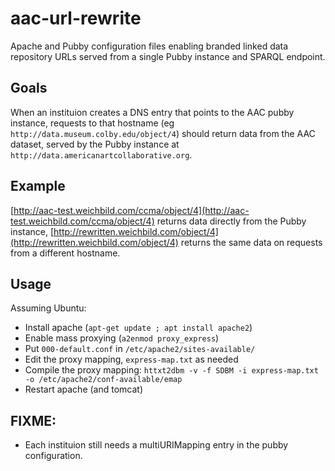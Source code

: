# aac-url-rewrite

Apache and Pubby configuration files enabling branded linked data repository URLs served from a single Pubby instance and SPARQL endpoint.

## Goals
When an instituion creates a DNS entry that points to the AAC pubby instance, requests to that hostname (eg `http://data.museum.colby.edu/object/4`) should return data from the AAC dataset, served by the Pubby instance at `http://data.americanartcollaborative.org`.

## Example 
[http://aac-test.weichbild.com/ccma/object/4](http://aac-test.weichbild.com/ccma/object/4) returns data directly from the Pubby instance, [http://rewritten.weichbild.com/object/4](http://rewritten.weichbild.com/object/4) returns the same data on requests from a different hostname.

## Usage
Assuming Ubuntu:
- Install apache (`apt-get update ; apt install apache2`)
- Enable mass proxying (`a2enmod proxy_express`)
- Put `000-default.conf` in `/etc/apache2/sites-available/`
- Edit the proxy mapping, `express-map.txt` as needed
- Compile the proxy mapping: `httxt2dbm -v -f SDBM -i express-map.txt -o /etc/apache2/conf-available/emap`
- Restart apache (and tomcat)


## FIXME:
- Each instituion still needs a multiURIMapping entry in the pubby configuration.